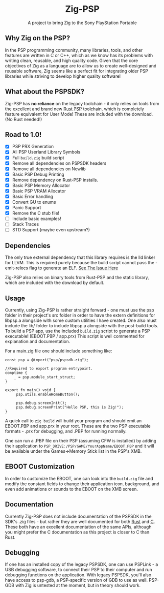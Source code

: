<h1 align="center">Zig-PSP</h1>
<p align="center">A project to bring Zig to the Sony PlayStation Portable</p>

## Why Zig on the PSP?

In the PSP programming community, many libraries, tools, and other features are written in C or C++, which as we know has its problems with writing clean, reusable, and high quality code. Given that the core objectives of Zig as a language are to allow us to create well-designed and reusable software, Zig seems like a perfect fit for integrating older PSP libraries while striving to develop higher quality software!

## What about the PSPSDK?

Zig-PSP has **no reliance** on the legacy toolchain - it only relies on tools from the excellent and brand new [Rust PSP](https://github.com/overdrivenpotato/rust-psp) toolchain, which is completely feature equivalent for User Mode! These are included with the download. (No Rust needed!)

## Road to 1.0!
- [x] PSP PRX Generation
- [x] All PSP Userland Library Symbols
- [x] Full `build.zig` build script
- [x] Remove all dependencies on PSPSDK headers
- [x] Remove all dependencies on Newlib
- [x] Basic PSP Debug Printing
- [x] Remove dependency on Rust-PSP installs.
- [x] Basic PSP Memory Allocator
- [x] Basic PSP VRAM Allocator
- [x] Basic Error handling
- [x] Convert GU to enums
- [x] Panic Support
- [x] Remove the C stub file!
- [ ] Include basic examples!
- [ ] Stack Traces
- [ ] STD Support (maybe even upstream?)

## Dependencies

The only true external dependency that this library requires is the lld linker for LLVM. This is required purely because the build script cannot pass the -emit-relocs flag to generate an ELF. [See The Issue Here](https://github.com/ziglang/zig/issues/5986)

Zig-PSP also relies on binary tools from Rust-PSP and the static library, which are included with the download by default.

## Usage

Currently, using Zig-PSP is rather straight forward - one must use the psp folder in their project's src folder in order to have the extern definitions for libpsp.a alongside with some custom utilities I have created. One also must include the lib/ folder to include libpsp.a alongside with the post-build tools. To build a PSP app, use the included `build.zig` script to generate a PSP executable! (EBOOT.PBP / app.prx) This script is well commented for explanation and documentation.

For a main.zig file one should include something like:

```zig
const psp = @import("psp/pspsdk.zig");

//Required to export program entrypoint.
comptime {
    _ = psp.module_start_struct;
}

export fn main() void {
     psp.utils.enableHomeButton();

     psp.debug.screenInit();
     psp.debug.screenPrint("Hello PSP, this is Zig!");
}
```

A quick call to `zig build` will build your program and should emit an EBOOT.PBP and app.prx in your root. These are the two PSP executable formats - .prx for debugging, and .PBP for running normally.

One can run a .PBP file on their PSP (assuming CFW is installed) by adding their application to `PSP_DRIVE:/PSP/GAME/YourAppName/EBOOT.PBP` and it will be available under the Games->Memory Stick list in the PSP's XMB.

## EBOOT Customization
In order to customize the EBOOT, one can look into the `build.zig` file and modify the constant fields to change their application icon, background, and even add animations or sounds to the EBOOT on the XMB screen.

## Documentation

Currently Zig-PSP does not include documentation of the PSPSDK in the SDK's .zig files - but rather they are well documented for both [Rust](https://docs.rs/psp/) and [C](http://psp.jim.sh/pspsdk-doc/). These both have an excellent documentation of the same APIs, although you might prefer the C documentation as this project is closer to C than Rust.

## Debugging

If one has an installed copy of the legacy PSPSDK, one can use PSPLink - a USB debugging software, to connect their PSP to their computer and run debugging functions on the application. With legacy PSPSDK, you'll also have access to psp-gdb, a PSP-specific version of GDB to use as well. PSP-GDB with Zig is untested at the moment, but in theory should work.
